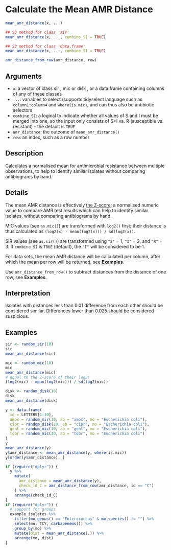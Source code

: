 # Calculate the Mean AMR Distance

```r
mean_amr_distance(x, ...)

## S3 method for class 'sir'
mean_amr_distance(x, ..., combine_SI = TRUE)

## S3 method for class 'data.frame'
mean_amr_distance(x, ..., combine_SI = TRUE)

amr_distance_from_row(amr_distance, row)
```

## Arguments

- `x`: a vector of class sir , mic or disk , or a data.frame containing columns of any of these classes
- `...`: variables to select (supports tidyselect language such as `column1:column4` and `where(is.mic)`, and can thus also be antibiotic selectors
- `combine_SI`: a logical to indicate whether all values of S and I must be merged into one, so the input only consists of S+I vs. R (susceptible vs. resistant) - the default is `TRUE`
- `amr_distance`: the outcome of `mean_amr_distance()`
- `row`: an index, such as a row number

## Description

Calculates a normalised mean for antimicrobial resistance between multiple observations, to help to identify similar isolates without comparing antibiograms by hand.

## Details

The mean AMR distance is effectively [the Z-score](https://en.wikipedia.org/wiki/Standard_score); a normalised numeric value to compare AMR test results which can help to identify similar isolates, without comparing antibiograms by hand.

MIC values (see `as.mic()`) are transformed with `log2()` first; their distance is thus calculated as `(log2(x) - mean(log2(x))) / sd(log2(x))`.

SIR values (see `as.sir()`) are transformed using `"S"` = 1, `"I"` = 2, and `"R"` = 3. If `combine_SI` is `TRUE` (default), the `"I"` will be considered to be 1.

For data sets, the mean AMR distance will be calculated per column, after which the mean per row will be returned, see **Examples**.

Use `amr_distance_from_row()` to subtract distances from the distance of one row, see **Examples**.

## Interpretation

 Isolates with distances less than 0.01 difference from each other should be considered similar. Differences lower than 0.025 should be considered suspicious.

## Examples

```r
sir <- random_sir(10)
sir
mean_amr_distance(sir)

mic <- random_mic(10)
mic
mean_amr_distance(mic)
# equal to the Z-score of their log2:
(log2(mic) - mean(log2(mic))) / sd(log2(mic))

disk <- random_disk(10)
disk
mean_amr_distance(disk)

y <- data.frame(
  id = LETTERS[1:10],
  amox = random_sir(10, ab = "amox", mo = "Escherichia coli"),
  cipr = random_disk(10, ab = "cipr", mo = "Escherichia coli"),
  gent = random_mic(10, ab = "gent", mo = "Escherichia coli"),
  tobr = random_mic(10, ab = "tobr", mo = "Escherichia coli")
)
y
mean_amr_distance(y)
y$amr_distance <- mean_amr_distance(y, where(is.mic))
y[order(y$amr_distance), ]

if (require("dplyr")) {
  y %>%
    mutate(
      amr_distance = mean_amr_distance(y),
      check_id_C = amr_distance_from_row(amr_distance, id == "C")
    ) %>%
    arrange(check_id_C)
}
if (require("dplyr")) {
  # support for groups
  example_isolates %>%
    filter(mo_genus() == "Enterococcus" & mo_species() != "") %>%
    select(mo, TCY, carbapenems()) %>%
    group_by(mo) %>%
    mutate(dist = mean_amr_distance(.)) %>%
    arrange(mo, dist)
}
```



